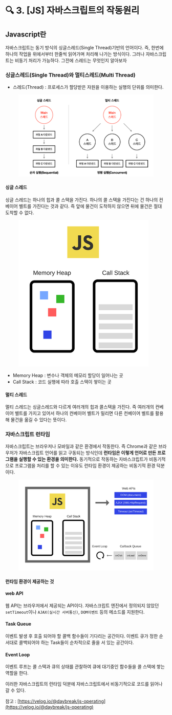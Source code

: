 # 🔍 3. \[JS] 자바스크립트의 작동원리

## Javascript란

자바스크립트는 동기 방식의 싱글스레드(Single Thread)기반의 언어이다. 즉, 한번에 하나의 작업을 위에서부터 한줄씩 읽어가며 처리해 나가는 방식이다. 그러나 자바스크립트는 비동기 처리가 가능하다. 그전에 스레드는 무엇인지 알아보자



### 싱글스레드(Single Thread)와 멀티스레드(Multi Thread)

* 스레드(Thread) :  프로세스가 할당받은 자원을 이용하는 실행의 단위를 의미한다.

<figure><img src="../../.gitbook/assets/image (4).png" alt=""><figcaption></figcaption></figure>

#### 싱글 스레드

싱글 스레드는 하나의 힙과 콜 스택을 가진다. 하나의 콜 스택을 가진다는 건 하나의 컨베이어 벨트를 가진다는 것과 같다. 즉 앞에 물건이 도착하지 않으면 뒤에 물건은 절대 도착할 수 없다.&#x20;

<figure><img src="../../.gitbook/assets/image (3) (1).png" alt=""><figcaption></figcaption></figure>

* Memory Heap : 변수나 객체의 메모리 할당이 일어나는 곳
* Call Stack : 코드 실행에 따라 호출 스택이 쌓이는 곳

#### 멀티 스레드

멀티 스레드는 싱글스레드와 다르게 여러개의 힙과 콜스택을 가진다. 즉 여러개의 컨베이어 밸트를 가지고 있어서 하나의 컨베이어 벨트가 밀리면 다른 컨베이어 벨트를 활용해 물건을 옮길 수 있다는 뜻이다.



### 자바스크립트 런타임

자바스크립트는 브라우저나 모바일과 같은 환경에서 작동한다. 즉 Chrome과 같은 브라우저가 자바스크립트 언어를 읽고 구동되는 방식인데 **런타임은 이렇게 언어로 만든 프로그램을 실행할 수 있는 환경을 의미한다.** 동기적으로 작동하는 자바스크립트가 비동기적으로 프로그램을 처리를 할 수 있는 이유도 런타임 환경이 제공하는 비동기적 환경 덕분이다.

<figure><img src="../../.gitbook/assets/image (2) (1) (1) (1) (1).png" alt=""><figcaption></figcaption></figure>

#### 런타임 환경이 제공하는 것

#### web API

웹 API는 브라우저에서 제공되는 API이다. 자바스크립트 엔진에서 정의되지 않았던 `setTimeout`이나 `AJAX(실시간 서버통신)`, `DOM이벤트` 등의 메소드를 지원한다.

#### Task Queue

이벤트 발생 후 호출 되어야 할 콜백 함수들이 기다리는 공간이다. 이벤트 큐가 정한 순서대로 콜백되어야 하는 Task들이 순차적으로 줄을 서 있는 공간이다.

#### Event Loop

이벤트 루프는 콜 스택과 큐의 상태를 관찰하여 큐에 대기중인 함수들을 콜 스택에 쌓는 역할을 한다.



이러한 자바스크립트의 런타임 덕분에 자바스크립트에서 비동기적으로 코드를 읽어나갈 수 있다.



참고 : [https://velog.io/@daybreak/js-operating](https://velog.io/@daybreak/js-operating)



